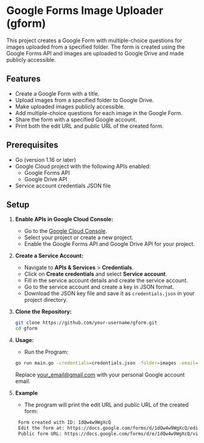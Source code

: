 # Google Forms Image Uploader (gform)

This project creates a Google Form with multiple-choice questions for images uploaded from a specified folder. The form is created using the Google Forms API and images are uploaded to Google Drive and made publicly accessible.

## Features

- Create a Google Form with a title.
- Upload images from a specified folder to Google Drive.
- Make uploaded images publicly accessible.
- Add multiple-choice questions for each image in the Google Form.
- Share the form with a specified Google account.
- Print both the edit URL and public URL of the created form.

## Prerequisites

- Go (version 1.16 or later)
- Google Cloud project with the following APIs enabled:
    - Google Forms API
    - Google Drive API
- Service account credentials JSON file

## Setup

1. **Enable APIs in Google Cloud Console:**

    - Go to the [Google Cloud Console](https://console.cloud.google.com/).
    - Select your project or create a new project.
    - Enable the Google Forms API and Google Drive API for your project.

2. **Create a Service Account:**

    - Navigate to **APIs & Services** > **Credentials**.
    - Click on **Create credentials** and select **Service account**.
    - Fill in the service account details and create the service account.
    - Go to the service account and create a key in JSON format.
    - Download the JSON key file and save it as `credentials.json` in your project directory.

3. **Clone the Repository:**

   ```bash
   git clone https://github.com/your-username/gform.git
   cd gform

4. **Usage:**
    - Run the Program:
    ```bash
    go run main.go -credentials=credentials.json -folder=images -email=your_email@gmail.com
   ```
    Replace your_email@gmail.com with your personal Google account email.

5. **Example**
    - The program will print the edit URL and public URL of the created form:
   ```bash
    Form created with ID: 1dQw4w9WgXcQ
    Edit the form at: https://docs.google.com/forms/d/1dQw4w9WgXcQ/edit
    Public form URL: https://docs.google.com/forms/d/e/1dQw4w9WgXcQ/viewform